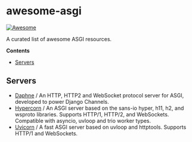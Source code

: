 # awesome-asgi

[![Awesome](https://awesome.re/badge-flat.svg)](https://awesome.re)

A curated list of awesome ASGI resources.

**Contents**

- [Servers](#servers)

## Servers

- [Daphne](http://github.com/django/daphne) / An HTTP, HTTP2 and WebSocket protocol server for ASGI, developed to power Django Channels.
- [Hypercorn](https://pgjones.gitlab.io/hypercorn/index.html) / An ASGI server based on the sans-io hyper, h11, h2, and wsproto libraries. Supports HTTP/1, HTTP/2, and WebSockets. Compatible with asyncio, uvloop and trio worker types.
- [Uvicorn](https://www.uvicorn.org/) / A fast ASGI server based on uvloop and httptools. Supports HTTP/1 and WebSockets.
